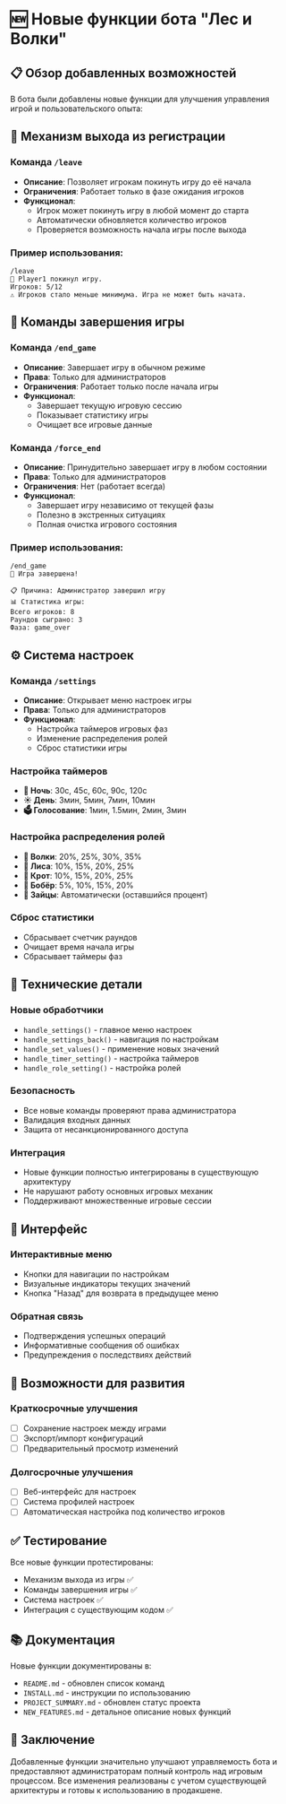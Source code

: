 # 🆕 Новые функции бота "Лес и Волки"

## 📋 Обзор добавленных возможностей

В бота были добавлены новые функции для улучшения управления игрой и пользовательского опыта:

## 🚪 Механизм выхода из регистрации

### Команда `/leave`
- **Описание**: Позволяет игрокам покинуть игру до её начала
- **Ограничения**: Работает только в фазе ожидания игроков
- **Функционал**:
  - Игрок может покинуть игру в любой момент до старта
  - Автоматически обновляется количество игроков
  - Проверяется возможность начала игры после выхода

### Пример использования:
```
/leave
👋 Player1 покинул игру.
Игроков: 5/12
⚠️ Игроков стало меньше минимума. Игра не может быть начата.
```

## 🏁 Команды завершения игры

### Команда `/end_game`
- **Описание**: Завершает игру в обычном режиме
- **Права**: Только для администраторов
- **Ограничения**: Работает только после начала игры
- **Функционал**:
  - Завершает текущую игровую сессию
  - Показывает статистику игры
  - Очищает все игровые данные

### Команда `/force_end`
- **Описание**: Принудительно завершает игру в любом состоянии
- **Права**: Только для администраторов
- **Ограничения**: Нет (работает всегда)
- **Функционал**:
  - Завершает игру независимо от текущей фазы
  - Полезно в экстренных ситуациях
  - Полная очистка игрового состояния

### Пример использования:
```
/end_game
🏁 Игра завершена!

📋 Причина: Администратор завершил игру
📊 Статистика игры:
Всего игроков: 8
Раундов сыграно: 3
Фаза: game_over
```

## ⚙️ Система настроек

### Команда `/settings`
- **Описание**: Открывает меню настроек игры
- **Права**: Только для администраторов
- **Функционал**:
  - Настройка таймеров игровых фаз
  - Изменение распределения ролей
  - Сброс статистики игры

### Настройка таймеров
- **🌙 Ночь**: 30с, 45с, 60с, 90с, 120с
- **☀️ День**: 3мин, 5мин, 7мин, 10мин
- **🗳️ Голосование**: 1мин, 1.5мин, 2мин, 3мин

### Настройка распределения ролей
- **🐺 Волки**: 20%, 25%, 30%, 35%
- **🦊 Лиса**: 10%, 15%, 20%, 25%
- **🦫 Крот**: 10%, 15%, 20%, 25%
- **🦦 Бобёр**: 5%, 10%, 15%, 20%
- **🐰 Зайцы**: Автоматически (оставшийся процент)

### Сброс статистики
- Сбрасывает счетчик раундов
- Очищает время начала игры
- Сбрасывает таймеры фаз

## 🔧 Технические детали

### Новые обработчики
- `handle_settings()` - главное меню настроек
- `handle_settings_back()` - навигация по настройкам
- `handle_set_values()` - применение новых значений
- `handle_timer_setting()` - настройка таймеров
- `handle_role_setting()` - настройка ролей

### Безопасность
- Все новые команды проверяют права администратора
- Валидация входных данных
- Защита от несанкционированного доступа

### Интеграция
- Новые функции полностью интегрированы в существующую архитектуру
- Не нарушают работу основных игровых механик
- Поддерживают множественные игровые сессии

## 📱 Интерфейс

### Интерактивные меню
- Кнопки для навигации по настройкам
- Визуальные индикаторы текущих значений
- Кнопка "Назад" для возврата в предыдущее меню

### Обратная связь
- Подтверждения успешных операций
- Информативные сообщения об ошибках
- Предупреждения о последствиях действий

## 🚀 Возможности для развития

### Краткосрочные улучшения
- [ ] Сохранение настроек между играми
- [ ] Экспорт/импорт конфигураций
- [ ] Предварительный просмотр изменений

### Долгосрочные улучшения
- [ ] Веб-интерфейс для настроек
- [ ] Система профилей настроек
- [ ] Автоматическая настройка под количество игроков

## ✅ Тестирование

Все новые функции протестированы:
- Механизм выхода из игры ✅
- Команды завершения игры ✅
- Система настроек ✅
- Интеграция с существующим кодом ✅

## 📚 Документация

Новые функции документированы в:
- `README.md` - обновлен список команд
- `INSTALL.md` - инструкции по использованию
- `PROJECT_SUMMARY.md` - обновлен статус проекта
- `NEW_FEATURES.md` - детальное описание новых функций

## 🎯 Заключение

Добавленные функции значительно улучшают управляемость бота и предоставляют администраторам полный контроль над игровым процессом. Все изменения реализованы с учетом существующей архитектуры и готовы к использованию в продакшене.
